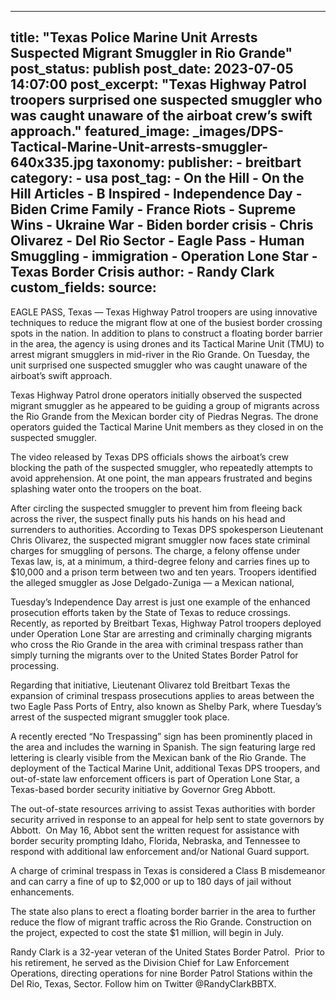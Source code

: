 
---
title: "Texas Police Marine Unit Arrests Suspected Migrant Smuggler in Rio Grande" 
post_status: publish
post_date: 2023-07-05 14:07:00 
post_excerpt: "Texas Highway Patrol troopers surprised one suspected smuggler who was caught unaware of the airboat crew’s swift approach."
featured_image: _images/DPS-Tactical-Marine-Unit-arrests-smuggler-640x335.jpg 
taxonomy:
    publisher:
        - breitbart
    category:
        - usa 
    post_tag:
        - On the Hill
        - On the Hill Articles
        - B Inspired
        - Independence Day
        - Biden Crime Family
        - France Riots
        - Supreme Wins
        - Ukraine War
        - Biden border crisis
        - Chris Olivarez
        - Del Rio Sector
        - Eagle Pass
        - Human Smuggling
        - immigration
        - Operation Lone Star
        - Texas Border Crisis
    author:
        - Randy Clark
custom_fields:
    source: 
---
EAGLE PASS, Texas — Texas Highway Patrol troopers are using innovative techniques to reduce the migrant flow at one of the busiest border crossing spots in the nation. In addition to plans to construct a floating border barrier in the area, the agency is using drones and its Tactical Marine Unit (TMU) to arrest migrant smugglers in mid-river in the Rio Grande. On Tuesday, the unit surprised one suspected smuggler who was caught unaware of the airboat’s swift approach.

Texas Highway Patrol drone operators initially observed the suspected migrant smuggler as he appeared to be guiding a group of migrants across the Rio Grande from the Mexican border city of Piedras Negras. The drone operators guided the Tactical Marine Unit members as they closed in on the suspected smuggler.

The video released by Texas DPS officials shows the airboat’s crew blocking the path of the suspected smuggler, who repeatedly attempts to avoid apprehension. At one point, the man appears frustrated and begins splashing water onto the troopers on the boat.

After circling the suspected smuggler to prevent him from fleeing back across the river, the suspect finally puts his hands on his head and surrenders to authorities. According to Texas DPS spokesperson Lieutenant Chris Olivarez, the suspected migrant smuggler now faces state criminal charges for smuggling of persons. The charge, a felony offense under Texas law, is, at a minimum, a third-degree felony and carries fines up to $10,000 and a prison term between two and ten years. Troopers identified the alleged smuggler as Jose Delgado-Zuniga — a Mexican national,

Tuesday’s Independence Day arrest is just one example of the enhanced prosecution efforts taken by the State of Texas to reduce crossings. Recently, as reported by Breitbart Texas, Highway Patrol troopers deployed under Operation Lone Star are arresting and criminally charging migrants who cross the Rio Grande in the area with criminal trespass rather than simply turning the migrants over to the United States Border Patrol for processing.

Regarding that initiative, Lieutenant Olivarez told Breitbart Texas the expansion of criminal trespass prosecutions applies to areas between the two Eagle Pass Ports of Entry, also known as Shelby Park, where Tuesday’s arrest of the suspected migrant smuggler took place.

A recently erected “No Trespassing” sign has been prominently placed in the area and includes the warning in Spanish. The sign featuring large red lettering is clearly visible from the Mexican bank of the Rio Grande. The deployment of the Tactical Marine Unit, additional Texas DPS troopers, and out-of-state law enforcement officers is part of Operation Lone Star, a Texas-based border security initiative by Governor Greg Abbott.

The out-of-state resources arriving to assist Texas authorities with border security arrived in response to an appeal for help sent to state governors by Abbott.  On May 16, Abbot sent the written request for assistance with border security prompting Idaho, Florida, Nebraska, and Tennessee to respond with additional law enforcement and&#x2F;or National Guard support.

A charge of criminal trespass in Texas is considered a Class B misdemeanor and can carry a fine of up to $2,000 or up to 180 days of jail without enhancements.

The state also plans to erect a floating border barrier in the area to further reduce the flow of migrant traffic across the Rio Grande. Construction on the project, expected to cost the state $1 million, will begin in July.

Randy Clark is a 32-year veteran of the United States Border Patrol.  Prior to his retirement, he served as the Division Chief for Law Enforcement Operations, directing operations for nine Border Patrol Stations within the Del Rio, Texas, Sector. Follow him on Twitter @RandyClarkBBTX. 